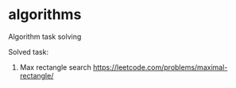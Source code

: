 # algorithms

Algorithm task solving

Solved task:

1) Max rectangle search https://leetcode.com/problems/maximal-rectangle/
